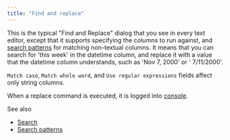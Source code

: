 ```yaml
---
title: "Find and replace"
---
```


This is the typical "Find and Replace" dialog that you see in every text editor, except that it supports specifying the
columns to run against, and [search patterns](../explore/data-search-patterns.md)
for matching non-textual columns. It means that you can search for 'this week' in the datetime column, and replace it
with a value that the datetime column understands, such as 'Nov 7, 2000' or '
7/11/2000'.

`Match case`, `Match whole word`, and `Use regular expressions` fields affect only string columns.

When a replace command is executed, it is logged into [console](../datagrok/navigation.md#console).

See also

* [Search](../explore/data-search.md)
* [Search patterns](../explore/data-search-patterns.md)

